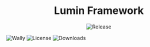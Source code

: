 <div align="center">

# Lumin Framework
![Release](https://img.shields.io/github/v/release/:user/:repo)

</div>

![Wally](https://img.shields.io/github/actions/workflow/status/lumin-dev/LuminFramework/release.yml?label=wally%20status)
![License](https://img.shields.io/github/license/lumin-dev/LuminFramework)
![Downloads](https://img.shields.io/github/downloads/lumin-dev/LuminFramework/latest/total)